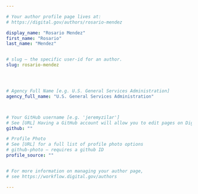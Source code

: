 ```yaml
---

# Your author profile page lives at:
# https://digital.gov/authors/rosario-mendez

display_name: "Rosario Mendez"
first_name: "Rosario"
last_name: "Mendez"


# slug — the specific user-id for an author.
slug: rosario-mendez




# Agency Full Name [e.g. U.S. General Services Administration]
agency_full_name: "U.S. General Services Administration"



# Your GitHub username [e.g. 'jeremyzilar']
# See [URL] Having a GitHub account will allow you to edit pages on DigitalGov. The image used in your GitHub account can also be used to populate your digital.gov profile photo.
github: ""

# Profile Photo
# See [URL] for a full list of profile photo options
# github-photo — requires a github ID
profile_source: ""


# For more information on managing your author page,
# see https://workflow.digital.gov/authors

---
```

